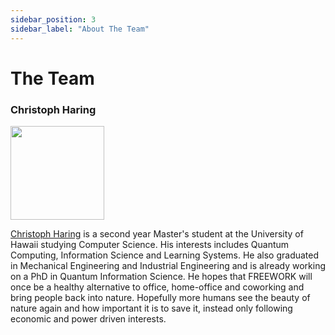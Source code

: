 ```yaml
---
sidebar_position: 3
sidebar_label: "About The Team"
---
```


# The Team

### Christoph Haring
<p style={{margin: "2vh 0px 2vh 0px", clear: "both"}}>
<img style={{float: "left", marginRight: "20px", borderRadius: "30px" }} width="150px" src="https://media.licdn.com/dms/image/C5603AQF_BwsCffwlwg/profile-displayphoto-shrink_800_800/0/1516835701752?e=1702512000&v=beta&t=LXda3wpkVje4upb-0aTFPF7yiQCpQRXuVD9oM7ssp78"/> 

[Christoph Haring](https://www.linkedin.com/in/christophharing/) is a second year Master's student at the University of Hawaii studying Computer Science. His interests includes Quantum Computing, Information Science and Learning Systems. He also graduated in Mechanical Engineering and Industrial Engineering and is already working on a PhD in Quantum Information Science. He hopes that FREEWORK will once be a healthy  alternative to office, home-office and coworking and bring people back into nature. Hopefully more humans see the beauty of nature again and how important it is to save it, instead only following economic and power driven interests. 


</p>